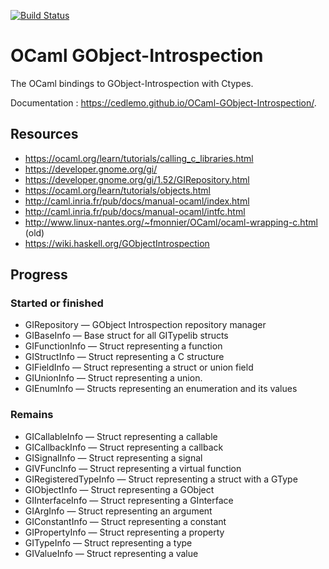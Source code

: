 [![Build Status](https://travis-ci.org/cedlemo/OCaml-GObject-Introspection.svg?branch=master)](https://travis-ci.org/cedlemo/OCaml-GObject-Introspection)

# OCaml GObject-Introspection

The OCaml bindings to GObject-Introspection with Ctypes.

Documentation : https://cedlemo.github.io/OCaml-GObject-Introspection/.

## Resources

*  https://ocaml.org/learn/tutorials/calling_c_libraries.html
*  https://developer.gnome.org/gi/
*  https://developer.gnome.org/gi/1.52/GIRepository.html
*  https://ocaml.org/learn/tutorials/objects.html
*  http://caml.inria.fr/pub/docs/manual-ocaml/index.html
*  http://caml.inria.fr/pub/docs/manual-ocaml/intfc.html
*  http://www.linux-nantes.org/~fmonnier/OCaml/ocaml-wrapping-c.html (old)
*  https://wiki.haskell.org/GObjectIntrospection

## Progress

  ### Started or finished

  * GIRepository — GObject Introspection repository manager
  * GIBaseInfo — Base struct for all GITypelib structs
  * GIFunctionInfo — Struct representing a function
  * GIStructInfo — Struct representing a C structure
  * GIFieldInfo — Struct representing a struct or union field
  * GIUnionInfo — Struct representing a union.
  * GIEnumInfo — Structs representing an enumeration and its values

  ### Remains

  * GICallableInfo — Struct representing a callable
  * GICallbackInfo — Struct representing a callback
  * GISignalInfo — Struct representing a signal
  * GIVFuncInfo — Struct representing a virtual function
  * GIRegisteredTypeInfo — Struct representing a struct with a GType
  * GIObjectInfo — Struct representing a GObject
  * GIInterfaceInfo — Struct representing a GInterface
  * GIArgInfo — Struct representing an argument
  * GIConstantInfo — Struct representing a constant
  * GIPropertyInfo — Struct representing a property
  * GITypeInfo — Struct representing a type
  * GIValueInfo — Struct representing a value
